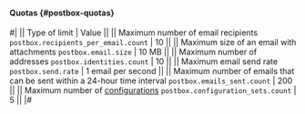 #### Quotas {#postbox-quotas}

#|
|| Type of limit | Value ||
|| Maximum number of email recipients 
`postbox.recipients_per_email.count` | 10 ||
|| Maximum size of an email with attachments 
`postbox.email.size` | 10 MB ||
|| Maximum number of addresses 
`postbox.identities.count` | 10 ||
|| Maximum email send rate 
`postbox.send.rate` | 1 email per second ||
|| Maximum number of emails that can be sent within a 24-hour time interval 
`postbox.emails_sent.count` | 200 ||
|| Maximum number of [configurations](../../postbox/concepts/glossary.md#configuration) 
`postbox.configuration_sets.count` | 5 ||
|#
